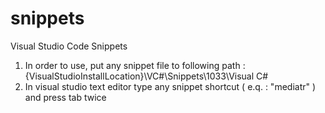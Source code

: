 # snippets
Visual Studio Code Snippets

1. In order to use, put any snippet file to following path : {VisualStudioInstallLocation}\VC#\Snippets\1033\Visual C#
2. In visual studio text editor type any snippet shortcut ( e.q. : "mediatr" ) and press tab twice
